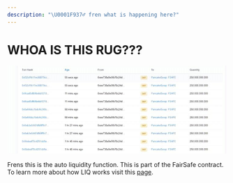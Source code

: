 ```yaml
---
description: "\U0001F937‍♂️ fren what is happening here?"
---
```


# WHOA IS THIS RUG???

![](.gitbook/assets/image%20%282%29.png)

Frens this is the auto liquidity function. This is part of the FairSafe contract. To learn more about how LIQ works visit this [page](https://etherscan.io/address/0x72ca0501427bb8f089c1c4f767cb17d017e803a9#code).


